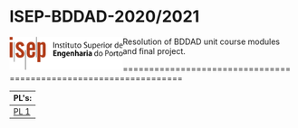 # ISEP-BDDAD-2020/2021

<img align="left" width="200" height="" src="/Files/isep_logo.png">

Resolution of BDDAD unit course modules and final project.

=================================================================

| PL's:       |
|:-------------------|
| [PL 1](PL1/PL1.md) |
